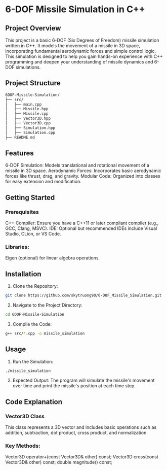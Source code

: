 # 6-DOF Missile Simulation in C++

## Project Overview

This project is a basic 6-DOF (Six Degrees of Freedom) missile simulation written in C++. It models the movement of a missile in 3D space, incorporating fundamental aerodynamic forces and simple control logic. This simulation is designed to help you gain hands-on experience with C++ programming and deepen your understanding of missile dynamics and 6-DOF simulations.

## Project Structure
```bash
6DOF-Missile-Simulation/
├── src/
│   ├── main.cpp
│   ├── Missile.hpp
│   ├── Missile.cpp
│   ├── Vector3D.hpp
│   ├── Vector3D.cpp
│   ├── Simulation.hpp
│   ├── Simulation.cpp
├── README.md
```
## Features

6-DOF Simulation: Models translational and rotational movement of a missile in 3D space.
Aerodynamic Forces: Incorporates basic aerodynamic forces like thrust, drag, and gravity.
Modular Code: Organized into classes for easy extension and modification.

## Getting Started

### Prerequisites
C++ Compiler: Ensure you have a C++11 or later compliant compiler (e.g., GCC, Clang, MSVC).
IDE: Optional but recommended IDEs include Visual Studio, CLion, or VS Code.
### Libraries:
Eigen (optional) for linear algebra operations.

## Installation
1. Clone the Repository:
```bash
git clone https://github.com/skytruong90/6-DOF_Missile_Simulation.git
```
2. Navigate to the Project Directory:
```bash
cd 6DOF-Missile-Simulation
```
3. Compile the Code:
```bash
g++ src/*.cpp -o missile_simulation
```

## Usage
1. Run the Simulation:
```bash
./missile_simulation
```
2. Expected Output:
The program will simulate the missile's movement over time and print the missile's position at each time step.

## Code Explanation

### Vector3D Class
This class represents a 3D vector and includes basic operations such as addition, subtraction, dot product, cross product, and normalization.

### Key Methods:
Vector3D operator+(const Vector3D& other) const;
Vector3D cross(const Vector3D& other) const;
double magnitude() const;
